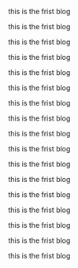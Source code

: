 this is the frist blog


this is the frist blog



this is the frist blog



this is the frist blog


this is the frist blog




this is the frist blog




this is the frist blog



this is the frist blog



this is the frist blog



this is the frist blog




this is the frist blog




this is the frist blog




this is the frist blog



this is the frist blog




this is the frist blog





this is the frist blog





this is the frist blog
